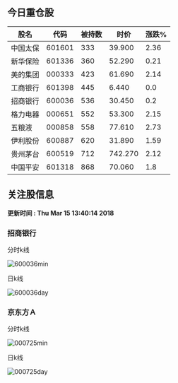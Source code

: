 
## 今日重仓股 

|股名|代码|被持数|时价|涨跌%|
|---|---|---|---|---|
|中国太保|601601|333|39.900|2.36|
|新华保险|601336|360|52.290|0.21|
|美的集团|000333|423|61.690|2.14|
|工商银行|601398|445|6.440|0.0|
|招商银行|600036|536|30.450|0.2|
|格力电器|000651|552|53.300|2.15|
|五粮液|000858|558|77.610|2.73|
|伊利股份|600887|620|31.890|1.59|
|贵州茅台|600519|712|742.270|2.12|
|中国平安|601318|868|70.060|1.8|

## 关注股信息
**更新时间 : Thu Mar 15 13:40:14 2018**
### 招商银行 
分时k线

![600036min](http://image.sinajs.cn/newchart/min/n/sh600036.gif)

日k线

![600036day](http://image.sinajs.cn/newchart/daily/n/sh600036.gif)

### 京东方Ａ 
分时k线

![000725min](http://image.sinajs.cn/newchart/min/n/sz000725.gif)

日k线

![000725day](http://image.sinajs.cn/newchart/daily/n/sz000725.gif)
